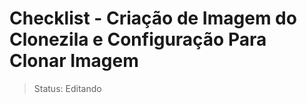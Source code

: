 # Checklist - Criação de Imagem do Clonezila e Configuração Para Clonar Imagem
> Status: Editando
#
